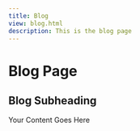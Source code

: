 ```yaml
---
title: Blog
view: blog.html
description: This is the blog page
---
```


# Blog Page

## Blog Subheading

Your Content Goes Here
